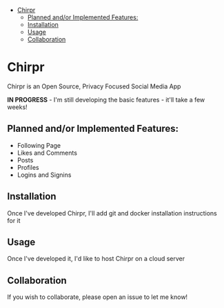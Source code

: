 - [Chirpr](#chirpr)
  - [Planned and/or Implemented Features:](#planned-andor-implemented-features)
  - [Installation](#installation)
  - [Usage](#usage)
  - [Collaboration](#collaboration)

# Chirpr
Chirpr is an Open Source, Privacy Focused Social Media App

**IN PROGRESS** - I'm still developing the basic features - it'll take a few weeks!

## Planned and/or Implemented Features:
* Following Page
* Likes and Comments
* Posts
* Profiles
* Logins and Signins


## Installation
Once I've developed Chirpr, I'll add git and docker installation instructions for it
 
## Usage
Once I've developed it, I'd like to host Chirpr on a cloud server

## Collaboration
If you wish to collaborate, please open an issue to let me know!